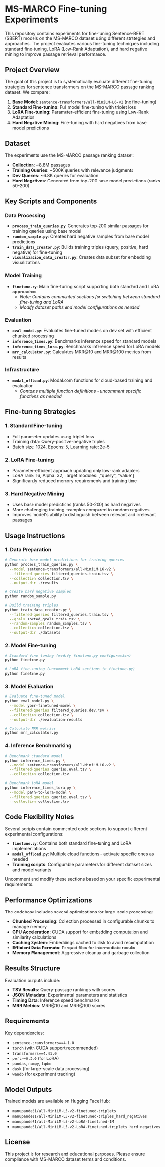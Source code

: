 # MS-MARCO Fine-tuning Experiments

This repository contains experiments for fine-tuning Sentence-BERT (SBERT) models on the MS-MARCO dataset using different strategies and approaches. The project evaluates various fine-tuning techniques including standard fine-tuning, LoRA (Low-Rank Adaptation), and hard negative mining to improve passage retrieval performance.

## Project Overview

The goal of this project is to systematically evaluate different fine-tuning strategies for sentence transformers on the MS-MARCO passage ranking dataset. We compare:

1. **Base Model**: `sentence-transformers/all-MiniLM-L6-v2` (no fine-tuning)
2. **Standard Fine-tuning**: Full model fine-tuning with triplet loss
3. **LoRA Fine-tuning**: Parameter-efficient fine-tuning using Low-Rank Adaptation
4. **Hard Negative Mining**: Fine-tuning with hard negatives from base model predictions

## Dataset

The experiments use the MS-MARCO passage ranking dataset:
- **Collection**: ~8.8M passages
- **Training Queries**: ~500K queries with relevance judgments
- **Dev Queries**: ~6.8K queries for evaluation
- **Hard Negatives**: Generated from top-200 base model predictions (ranks 50-200)

## Key Scripts and Components

### Data Processing
- **`process_train_queries.py`**: Generates top-200 similar passages for training queries using base model
- **`random_sample.py`**: Creates hard negative samples from base model predictions
- **`train_data_creator.py`**: Builds training triples (query, positive, hard negative) for fine-tuning
- **`visualization_data_creator.py`**: Creates data subset for embedding visualizations

### Model Training
- **`finetune.py`**: Main fine-tuning script supporting both standard and LoRA approaches
  - *Note: Contains commented sections for switching between standard fine-tuning and LoRA*
  - *Modify dataset paths and model configurations as needed*

### Evaluation
- **`eval_model.py`**: Evaluates fine-tuned models on dev set with efficient chunked processing
- **`inference_times.py`**: Benchmarks inference speed for standard models
- **`inference_times_lora.py`**: Benchmarks inference speed for LoRA models
- **`mrr_calculator.py`**: Calculates MRR@10 and MRR@100 metrics from results

### Infrastructure
- **`modal_offload.py`**: Modal.com functions for cloud-based training and evaluation
  - *Contains multiple function definitions - uncomment specific functions as needed*

## Fine-tuning Strategies

### 1. Standard Fine-tuning
- Full parameter updates using triplet loss
- Training data: Query-positive-negative triples
- Batch size: 1024, Epochs: 5, Learning rate: 2e-5

### 2. LoRA Fine-tuning
- Parameter-efficient approach updating only low-rank adapters
- LoRA rank: 16, Alpha: 32, Target modules: ["query", "value"]
- Significantly reduced memory requirements and training time

### 3. Hard Negative Mining
- Uses base model predictions (ranks 50-200) as hard negatives
- More challenging training examples compared to random negatives
- Improves model's ability to distinguish between relevant and irrelevant passages

## Usage Instructions

### 1. Data Preparation
```bash
# Generate base model predictions for training queries
python process_train_queries.py \
  --model sentence-transformers/all-MiniLM-L6-v2 \
  --filtered-queries filtered_queries.train.tsv \
  --collection collection.tsv \
  --output-dir ./results

# Create hard negative samples
python random_sample.py

# Build training triples
python train_data_creator.py \
  --filtered-queries filtered_queries.train.tsv \
  --qrels sorted_qrels.train.tsv \
  --random-samples random_samples.tsv \
  --collection collection.tsv \
  --output-dir ./datasets
```

### 2. Model Fine-tuning
```bash
# Standard fine-tuning (modify finetune.py configuration)
python finetune.py

# LoRA fine-tuning (uncomment LoRA sections in finetune.py)
python finetune.py
```

### 3. Model Evaluation
```bash
# Evaluate fine-tuned model
python eval_model.py \
  --model your-finetuned-model \
  --filtered-queries filtered_queries.dev.tsv \
  --collection collection.tsv \
  --output-dir ./evaluation-results

# Calculate MRR metrics
python mrr_calculator.py
```

### 4. Inference Benchmarking
```bash
# Benchmark standard model
python inference_times.py \
  --model sentence-transformers/all-MiniLM-L6-v2 \
  --filtered-queries queries.eval.tsv \
  --collection collection.tsv

# Benchmark LoRA model
python inference_times_lora.py \
  --model path-to-lora-model \
  --filtered-queries queries.eval.tsv \
  --collection collection.tsv
```

## Code Flexibility Notes

Several scripts contain commented code sections to support different experimental configurations:

- **`finetune.py`**: Contains both standard fine-tuning and LoRA implementations
- **`modal_offload.py`**: Multiple cloud functions - activate specific ones as needed
- **Training scripts**: Configurable parameters for different dataset sizes and model variants

Uncomment and modify these sections based on your specific experimental requirements.

## Performance Optimizations

The codebase includes several optimizations for large-scale processing:

- **Chunked Processing**: Collection processed in configurable chunks to manage memory
- **GPU Acceleration**: CUDA support for embedding computation and similarity calculations
- **Caching System**: Embeddings cached to disk to avoid recomputation
- **Efficient Data Formats**: Parquet files for intermediate results
- **Memory Management**: Aggressive cleanup and garbage collection

## Results Structure

Evaluation outputs include:
- **TSV Results**: Query-passage rankings with scores
- **JSON Metadata**: Experimental parameters and statistics
- **Timing Data**: Inference speed benchmarks
- **MRR Metrics**: MRR@10 and MRR@100 scores

## Requirements

Key dependencies:
- `sentence-transformers==4.1.0`
- `torch` (with CUDA support recommended)
- `transformers==4.41.0`
- `peft>=0.5.0` (for LoRA)
- `pandas`, `numpy`, `tqdm`
- `dask` (for large-scale data processing)
- `wandb` (for experiment tracking)

## Model Outputs

Trained models are available on Hugging Face Hub:
- `manupande21/all-MiniLM-L6-v2-finetuned-triplets`
- `manupande21/all-MiniLM-L6-v2-finetuned-triples_hard_negatives`
- `manupande21/all-MiniLM-L6-v2-LoRA-finetuned-1M`
- `manupande21/all-MiniLM-L6-v2-LoRA-finetuned-triplets_hard_negatives`

## License

This project is for research and educational purposes. Please ensure compliance with MS-MARCO dataset terms and conditions.
